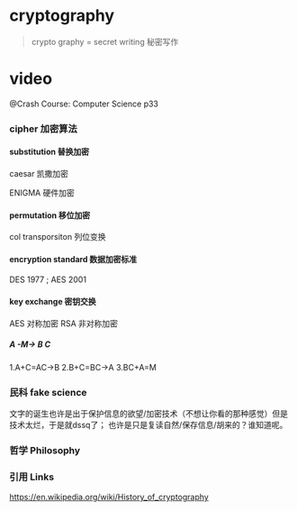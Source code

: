 # cryptography
> crypto graphy = secret writing 秘密写作

# video
@Crash Course: Computer Science p33

### cipher 加密算法
#### substitution 替换加密
caesar 凯撒加密

ENIGMA 硬件加密

#### permutation 移位加密
col transporsiton 列位变换

#### encryption standard 数据加密标准
DES 1977 ; AES 2001

#### key exchange 密钥交换
AES 对称加密
RSA 非对称加密
##### A -M-> B C
1.A+C=AC->B 2.B+C=BC->A 3.BC+A=M 

### 民科 fake science
文字的诞生也许是出于保护信息的欲望/加密技术（不想让你看的那种感觉）但是技术太烂，于是就dssq了；
也许是只是复读自然/保存信息/胡来的？谁知道呢。


### 哲学 Philosophy

### 引用 Links
https://en.wikipedia.org/wiki/History_of_cryptography
